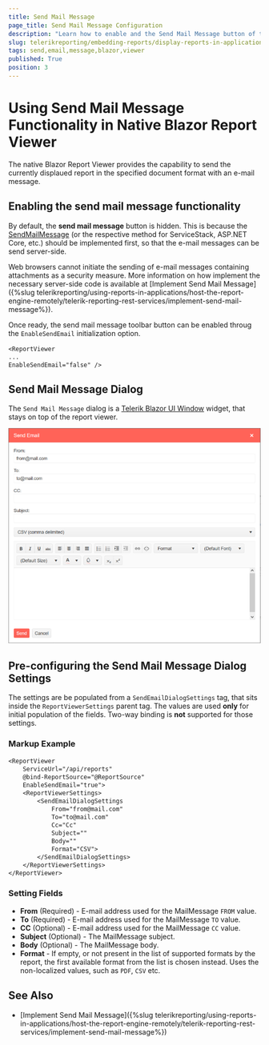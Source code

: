 ```yaml
---
title: Send Mail Message
page_title: Send Mail Message Configuration
description: "Learn how to enable and the Send Mail Message button of the Native Blazor Report Viewer and how to pre-configure the Send Mail Message Dialog."
slug: telerikreporting/embedding-reports/display-reports-in-applications/web-application/native-blazor-report-viewer/send-mail-message
tags: send,email,message,blazor,viewer
published: True
position: 3
---
```


# Using Send Mail Message Functionality in Native Blazor Report Viewer

The native Blazor Report Viewer provides the capability to send the currently displaued report in the specified document format with an e-mail message.

## Enabling the send mail message functionality

By default, the __send mail message__ button is hidden. This is because the [SendMailMessage](/reporting/api/Telerik.Reporting.Services.WebApi.ReportsControllerBase#Telerik_Reporting_Services_WebApi_ReportsControllerBase_SendMailMessage) (or the respective method for ServiceStack, ASP.NET Core, etc.) should be implemented first, so that the e-mail messages can be send server-side.

Web browsers cannot initiate the sending of e-mail messages containing attachments as a security measure. More information on how implement the necessary server-side code is available at [Implement Send Mail Message]({%slug telerikreporting/using-reports-in-applications/host-the-report-engine-remotely/telerik-reporting-rest-services/implement-send-mail-message%}).

Once ready, the send mail message toolbar button can be enabled throug the `EnableSendEmail` initialization option.

````CSHTML
<ReportViewer 
...
EnableSendEmail="false" />
````

## Send Mail Message Dialog

The `Send Mail Message` dialog is a [Telerik Blazor UI Window](https://docs.telerik.com/blazor-ui/components/window/overview) widget, that stays on top of the report viewer.

![Send Email Message Dialog that pops up after clicking on the Send Email button](../images/NativeBlazorReportViewer/BlazorNativeSendMail.png)

## Pre-configuring the Send Mail Message Dialog Settings

The settings are be populated from a `SendEmailDialogSettings` tag, that sits inside the `ReportViewerSettings` parent tag. The values are used __only__ for initial population of the fields. Two-way binding is __not__ supported for those settings.

### Markup Example

````CSHTML
<ReportViewer
	ServiceUrl="/api/reports"
	@bind-ReportSource="@ReportSource"
	EnableSendEmail="true">
	<ReportViewerSettings>
		<SendEmailDialogSettings
			From="from@mail.com"
			To="to@mail.com"
			Cc="Cc"
			Subject=""
			Body=""
			Format="CSV">
		</SendEmailDialogSettings>
	</ReportViewerSettings>
</ReportViewer>
````

### Setting Fields

* __From__ (Required) - E-mail address used for the MailMessage `FROM` value.
* __To__ (Required) - E-mail address used for the MailMessage `TO` value.
* __CC__ (Optional) - E-mail address used for the MailMessage `CC` value.
* __Subject__ (Optional) - The MailMessage subject.
* __Body__ (Optional) - The MailMessage body.
* __Format__ - If empty, or not present in the list of supported formats by the report, the first available format from the list is chosen instead. Uses the non-localized values, such as `PDF`, `CSV` etc.

## See Also

* [Implement Send Mail Message]({%slug telerikreporting/using-reports-in-applications/host-the-report-engine-remotely/telerik-reporting-rest-services/implement-send-mail-message%})
